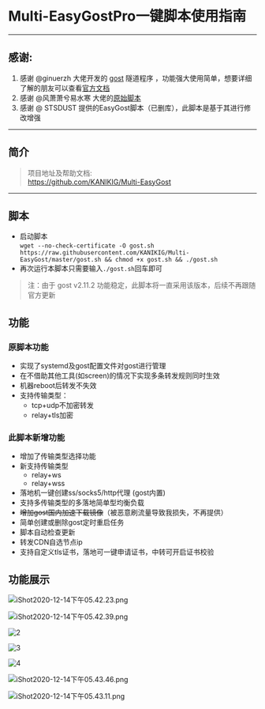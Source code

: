 # Multi-EasyGostPro一键脚本使用指南
***
## 感谢: 
1. 感谢 @ginuerzh 大佬开发的 [gost](https://github.com/ginuerzh/gost) 隧道程序 ，功能强大使用简单，想要详细了解的朋友可以查看[官方文档](https://docs.ginuerzh.xyz/gost/)
2. 感谢 @风萧萧兮易水寒 大佬的[原始脚本](https://www.fiisi.com/?p=125)
3. 感谢 @ STSDUST 提供的EasyGost脚本（已删库），此脚本是基于其进行修改增强
***
## 简介

> 项目地址及帮助文档:  
> https://github.com/KANIKIG/Multi-EasyGost
***
## 脚本

* 启动脚本  
  `wget --no-check-certificate -O gost.sh https://raw.githubusercontent.com/KANIKIG/Multi-EasyGost/master/gost.sh && chmod +x gost.sh && ./gost.sh`  
* 再次运行本脚本只需要输入`./gost.sh`回车即可  

> 注：由于 gost v2.11.2 功能稳定，此脚本将一直采用该版本，后续不再跟随官方更新

## 功能

### 原脚本功能

- 实现了systemd及gost配置文件对gost进行管理
- 在不借助其他工具(如screen)的情况下实现多条转发规则同时生效
- 机器reboot后转发不失效
- 支持传输类型：
  - tcp+udp不加密转发
  -  relay+tls加密

### 此脚本新增功能

- 增加了传输类型选择功能
- 新支持传输类型
  - relay+ws
  - relay+wss
- 落地机一键创建ss/socks5/http代理 (gost内置)
- 支持多传输类型的多落地简单型均衡负载
- ~~增加gost国内加速下载镜像~~（被恶意刷流量导致我损失，不再提供）
- 简单创建或删除gost定时重启任务
- 脚本自动检查更新
- 转发CDN自选节点ip
- 支持自定义tls证书，落地可一键申请证书，中转可开启证书校验

## 功能展示

![iShot2020-12-14下午05.42.23.png](https://i.loli.net/2020/12/14/q75PO6s2DMIcUKB.png)

![iShot2020-12-14下午05.42.39.png](https://i.loli.net/2020/12/14/vzpGlWmPtCrneOY.png)

![2](https://i.loli.net/2020/10/16/fBHgwStVQxc821z.png)

![3](https://i.loli.net/2020/10/16/xgZ6eVAwSzDUFjO.png)

![4](https://i.loli.net/2020/10/16/lt6uAzI5X7yYWhr.png)

![iShot2020-12-14下午05.43.46.png](https://i.loli.net/2020/12/14/YjiFTMCKs8lANbI.png)

![iShot2020-12-14下午05.43.11.png](https://i.loli.net/2020/12/14/VIcQSsoUaqpzx5T.png)
